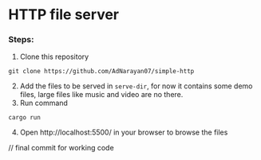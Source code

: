 # HTTP file server

### Steps:
1. Clone this repository
```
git clone https://github.com/AdNarayan07/simple-http
```
2. Add the files to be served in `serve-dir`, for now it contains some demo files, large files like music and video are no there.
3. Run command
```
cargo run
```
4. Open http://localhost:5500/ in your browser to browse the files

// final commit for working code
